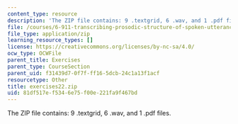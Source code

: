 ```yaml
---
content_type: resource
description: 'The ZIP file contains: 9 .textgrid, 6 .wav, and 1 .pdf files.'
file: /courses/6-911-transcribing-prosodic-structure-of-spoken-utterances-with-tobi-january-iap-2006/81df517ef5346e75f00e221fa9f467bd_exercises22.zip
file_type: application/zip
learning_resource_types: []
license: https://creativecommons.org/licenses/by-nc-sa/4.0/
ocw_type: OCWFile
parent_title: Exercises
parent_type: CourseSection
parent_uid: f31439d7-0f7f-ff16-5dcb-24c1a13f1acf
resourcetype: Other
title: exercises22.zip
uid: 81df517e-f534-6e75-f00e-221fa9f467bd
---
```

The ZIP file contains: 9 .textgrid, 6 .wav, and 1 .pdf files.